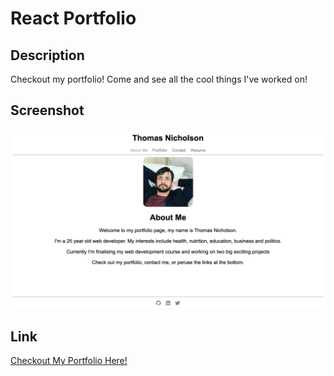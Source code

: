 # React Portfolio

## Description
Checkout my portfolio! Come and see all the cool things I've worked on!

## Screenshot

![](./images/screenshot.png)

## Link
[Checkout My Portfolio Here!](https://thomas-nicholson.github.io/react-portfolio/)